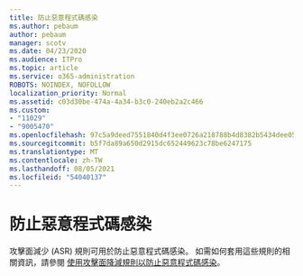 ```yaml
---
title: 防止惡意程式碼感染
ms.author: pebaum
author: pebaum
manager: scotv
ms.date: 04/23/2020
ms.audience: ITPro
ms.topic: article
ms.service: o365-administration
ROBOTS: NOINDEX, NOFOLLOW
localization_priority: Normal
ms.assetid: c03d30be-474a-4a34-b3c0-240eb2a2c466
ms.custom:
- "11029"
- "9005470"
ms.openlocfilehash: 97c5a9deed7551840d4f3ee0726a218788b4d8382b5434dee0566b0021d67cc9
ms.sourcegitcommit: b5f7da89a650d2915dc652449623c78be6247175
ms.translationtype: MT
ms.contentlocale: zh-TW
ms.lasthandoff: 08/05/2021
ms.locfileid: "54040137"
---
```

# <a name="prevent-malware-infection"></a>防止惡意程式碼感染

攻擊面減少 (ASR) 規則可用於防止惡意程式碼感染。 如需如何套用這些規則的相關資訊，請參閱 [使用攻擊面降減規則以防止惡意程式碼感染](https://docs.microsoft.com/microsoft-365/security/defender-endpoint/attack-surface-reduction?view=o365-worldwide#attack-surface-reduction-rules)。